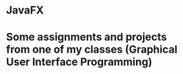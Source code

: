 # JavaFX
# Some assignments and projects from one of my classes (Graphical User Interface Programming)
